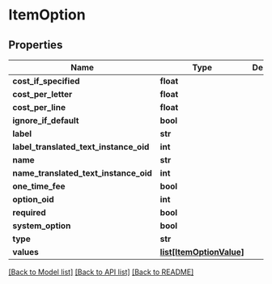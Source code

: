 # ItemOption

## Properties
Name | Type | Description | Notes
------------ | ------------- | ------------- | -------------
**cost_if_specified** | **float** |  | [optional] 
**cost_per_letter** | **float** |  | [optional] 
**cost_per_line** | **float** |  | [optional] 
**ignore_if_default** | **bool** |  | [optional] 
**label** | **str** |  | [optional] 
**label_translated_text_instance_oid** | **int** |  | [optional] 
**name** | **str** |  | [optional] 
**name_translated_text_instance_oid** | **int** |  | [optional] 
**one_time_fee** | **bool** |  | [optional] 
**option_oid** | **int** |  | [optional] 
**required** | **bool** |  | [optional] 
**system_option** | **bool** |  | [optional] 
**type** | **str** |  | [optional] 
**values** | [**list[ItemOptionValue]**](ItemOptionValue.md) |  | [optional] 

[[Back to Model list]](../README.md#documentation-for-models) [[Back to API list]](../README.md#documentation-for-api-endpoints) [[Back to README]](../README.md)



